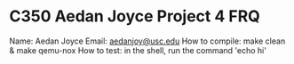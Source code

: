 # C350 Aedan Joyce Project 4 FRQ

Name: Aedan Joyce
Email: aedanjoy@usc.edu
How to compile:
make clean & make qemu-nox
How to test: 
in the shell, run the command 'echo hi'
